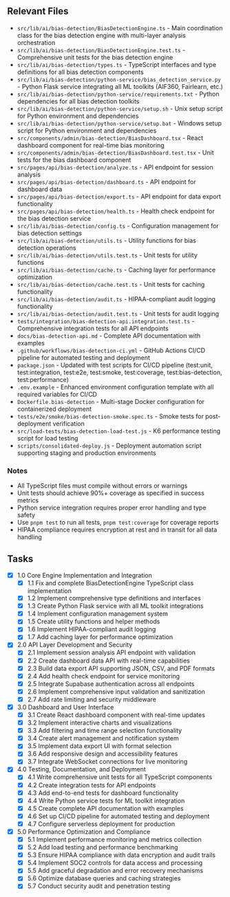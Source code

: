 ## Relevant Files

- `src/lib/ai/bias-detection/BiasDetectionEngine.ts` - Main coordination class for the bias detection engine with multi-layer analysis orchestration
- `src/lib/ai/bias-detection/BiasDetectionEngine.test.ts` - Comprehensive unit tests for the bias detection engine
- `src/lib/ai/bias-detection/types.ts` - TypeScript interfaces and type definitions for all bias detection components
- `src/lib/ai/bias-detection/python-service/bias_detection_service.py` - Python Flask service integrating all ML toolkits (AIF360, Fairlearn, etc.)
- `src/lib/ai/bias-detection/python-service/requirements.txt` - Python dependencies for all bias detection toolkits
- `src/lib/ai/bias-detection/python-service/setup.sh` - Unix setup script for Python environment and dependencies
- `src/lib/ai/bias-detection/python-service/setup.bat` - Windows setup script for Python environment and dependencies
- `src/components/admin/bias-detection/BiasDashboard.tsx` - React dashboard component for real-time bias monitoring
- `src/components/admin/bias-detection/BiasDashboard.test.tsx` - Unit tests for the bias dashboard component
- `src/pages/api/bias-detection/analyze.ts` - API endpoint for session analysis
- `src/pages/api/bias-detection/dashboard.ts` - API endpoint for dashboard data
- `src/pages/api/bias-detection/export.ts` - API endpoint for data export functionality
- `src/pages/api/bias-detection/health.ts` - Health check endpoint for the bias detection service
- `src/lib/ai/bias-detection/config.ts` - Configuration management for bias detection settings
- `src/lib/ai/bias-detection/utils.ts` - Utility functions for bias detection operations
- `src/lib/ai/bias-detection/utils.test.ts` - Unit tests for utility functions
- `src/lib/ai/bias-detection/cache.ts` - Caching layer for performance optimization
- `src/lib/ai/bias-detection/cache.test.ts` - Unit tests for caching functionality
- `src/lib/ai/bias-detection/audit.ts` - HIPAA-compliant audit logging functionality
- `src/lib/ai/bias-detection/audit.test.ts` - Unit tests for audit logging
- `tests/integration/bias-detection-api.integration.test.ts` - Comprehensive integration tests for all API endpoints
- `docs/bias-detection-api.md` - Complete API documentation with examples
- `.github/workflows/bias-detection-ci.yml` - GitHub Actions CI/CD pipeline for automated testing and deployment
- `package.json` - Updated with test scripts for CI/CD pipeline (test:unit, test:integration, test:e2e, test:smoke, test:coverage, test:bias-detection, test:performance)
- `.env.example` - Enhanced environment configuration template with all required variables for CI/CD
- `Dockerfile.bias-detection` - Multi-stage Docker configuration for containerized deployment
- `tests/e2e/smoke/bias-detection-smoke.spec.ts` - Smoke tests for post-deployment verification
- `src/load-tests/bias-detection-load-test.js` - K6 performance testing script for load testing
- `scripts/consolidated-deploy.js` - Deployment automation script supporting staging and production environments

### Notes

- All TypeScript files must compile without errors or warnings
- Unit tests should achieve 90%+ coverage as specified in success metrics
- Python service integration requires proper error handling and type safety
- Use `pnpm test` to run all tests, `pnpm test:coverage` for coverage reports
- HIPAA compliance requires encryption at rest and in transit for all data handling

## Tasks

- [x] 1.0 Core Engine Implementation and Integration
  - [x] 1.1 Fix and complete BiasDetectionEngine TypeScript class implementation
  - [x] 1.2 Implement comprehensive type definitions and interfaces
  - [x] 1.3 Create Python Flask service with all ML toolkit integrations
  - [x] 1.4 Implement configuration management system
  - [x] 1.5 Create utility functions and helper methods
  - [x] 1.6 Implement HIPAA-compliant audit logging
  - [x] 1.7 Add caching layer for performance optimization

- [x] 2.0 API Layer Development and Security
  - [x] 2.1 Implement session analysis API endpoint with validation
  - [x] 2.2 Create dashboard data API with real-time capabilities
  - [x] 2.3 Build data export API supporting JSON, CSV, and PDF formats
  - [x] 2.4 Add health check endpoint for service monitoring
  - [x] 2.5 Integrate Supabase authentication across all endpoints
  - [x] 2.6 Implement comprehensive input validation and sanitization
  - [x] 2.7 Add rate limiting and security middleware

- [x] 3.0 Dashboard and User Interface
  - [x] 3.1 Create React dashboard component with real-time updates
  - [x] 3.2 Implement interactive charts and visualizations
  - [x] 3.3 Add filtering and time range selection functionality
  - [x] 3.4 Create alert management and notification system
  - [x] 3.5 Implement data export UI with format selection
  - [x] 3.6 Add responsive design and accessibility features
  - [x] 3.7 Integrate WebSocket connections for live monitoring

- [x] 4.0 Testing, Documentation, and Deployment
  - [x] 4.1 Write comprehensive unit tests for all TypeScript components
  - [x] 4.2 Create integration tests for API endpoints
  - [x] 4.3 Add end-to-end tests for dashboard functionality
  - [x] 4.4 Write Python service tests for ML toolkit integration
  - [x] 4.5 Create complete API documentation with examples
  - [x] 4.6 Set up CI/CD pipeline for automated testing and deployment
  - [x] 4.7 Configure serverless deployment for production

- [x] 5.0 Performance Optimization and Compliance
  - [x] 5.1 Implement performance monitoring and metrics collection
  - [x] 5.2 Add load testing and performance benchmarking
  - [x] 5.3 Ensure HIPAA compliance with data encryption and audit trails
  - [x] 5.4 Implement SOC2 controls for data access and processing
  - [x] 5.5 Add graceful degradation and error recovery mechanisms
  - [x] 5.6 Optimize database queries and caching strategies
  - [x] 5.7 Conduct security audit and penetration testing
